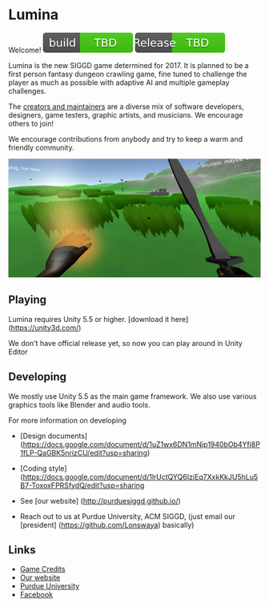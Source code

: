 # Lumina


Welcome!
[![Build status](/docs/svg/build.svg)](https://github.com/PurdueSIGGD/Lumina)
[![Release](/docs/svg/release.svg)](https://github.com/PurdueSIGGD/Lumina)


Lumina is the new SIGGD game determined for 2017. It is planned to be a first person fantasy dungeon crawling game, fine tuned to challenge the player as much as possible with adaptive AI and multiple gameplay challenges. 

The [creators and maintainers](/docs/GameCredits.md) are a diverse mix of software developers, designers, game testers, graphic artists, and musicians. We encourage others to join!

We encourage contributions from anybody and try to keep a warm and friendly community. 

![Lumina](/docs/images/Lumina_BF_demo.png)

## Playing

Lumina requires Unity 5.5 or higher. [download it here] (https://unity3d.com/)

We don't have official release yet, so now you can play around in Unity Editor

## Developing

We mostly use Unity 5.5 as the main game framework. We also use various graphics tools like Blender and audio tools.

For more information on developing

* [Design documents] (https://docs.google.com/document/d/1uZ1wx6DN1mNjp1940bOb4Yfj8P1fLP-QaGBK5nrizCU/edit?usp=sharing)
* [Coding style] (https://docs.google.com/document/d/1lrUctQYQ6IzjEq7XxkKkJU5hLu5B7-ToxoxFPRSfydQ/edit?usp=sharing

* See [our website] (http://purduesiggd.github.io/) 
* Reach out to us at Purdue University, ACM SIGGD, (just email our [president] (https://github.com/Lonswaya) basically) 

## Links
* [Game Credits](/docs/GameCredits.md)
* [Our website](http://purduesiggd.github.io/)
* [Purdue University](http://www.purdue.edu/)
* [Facebook](https://www.facebook.com/PurdueSIGGD/)

